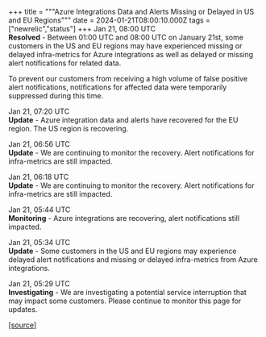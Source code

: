 +++
title = """Azure Integrations Data and Alerts Missing or Delayed in US and EU Regions"""
date = 2024-01-21T08:00:10.000Z
tags = ["newrelic","status"]
+++
Jan 21, 08:00 UTC  
**Resolved** - Between 01:00 UTC and 08:00 UTC on January 21st, some customers in the US and EU regions may have experienced missing or delayed infra-metrics for Azure integrations as well as delayed or missing alert notifications for related data.  
  
To prevent our customers from receiving a high volume of false positive alert notifications, notifications for affected data were temporarily suppressed during this time.

Jan 21, 07:20 UTC  
**Update** - Azure integration data and alerts have recovered for the EU region. The US region is recovering.

Jan 21, 06:56 UTC  
**Update** - We are continuing to monitor the recovery. Alert notifications for infra-metrics are still impacted.

Jan 21, 06:18 UTC  
**Update** - We are continuing to monitor the recovery. Alert notifications for infra-metrics are still impacted.

Jan 21, 05:44 UTC  
**Monitoring** - Azure integrations are recovering, alert notifications still impacted.

Jan 21, 05:34 UTC  
**Update** - Some customers in the US and EU regions may experience delayed alert notifications and missing or delayed infra-metrics from Azure integrations.

Jan 21, 05:29 UTC  
**Investigating** - We are investigating a potential service interruption that may impact some customers. Please continue to monitor this page for updates.

[[source]](https://status.newrelic.com/incidents/1fmnt05g7vqd)
